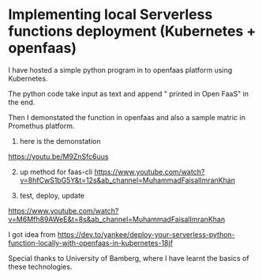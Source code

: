 # Implementing local Serverless functions deployment (Kubernetes + openfaas)

I have hosted a simple python program in to openfaas platform using Kubernetes. 

The python code take input as text and append  " printed in Open FaaS" in the end. 

Then I demonstated the function in openfaas and also a sample matric in Promethus platform.

1. here is the demonstation

 https://youtu.be/M9ZnSfc6uus 
 
2. up method for faas-cli
https://www.youtube.com/watch?v=8hfCwS1bG5Y&t=12s&ab_channel=MuhammadFaisalImranKhan

3. test, deploy, update

https://www.youtube.com/watch?v=M6Mfh89AWeE&t=8s&ab_channel=MuhammadFaisalImranKhan

I got idea from 
https://dev.to/yankee/deploy-your-serverless-python-function-locally-with-openfaas-in-kubernetes-18jf

Special thanks to University of Bamberg, where I have learnt the basics of these technologies.

